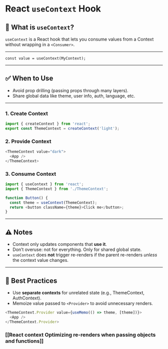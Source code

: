 # React `useContext` Hook

## 📌 What is `useContext`?
`useContext` is a React hook that lets you consume values from a Context without wrapping in a `<Consumer>`.

---
```tsx
const value = useContext(MyContext);
```
---
## ✅ When to Use
- Avoid prop drilling (passing props through many layers).
- Share global data like theme, user info, auth, language, etc.
---
### 1. Create Context

```ts
import { createContext } from 'react';
export const ThemeContext = createContext('light');
```

### 2. Provide Context

```ts
<ThemeContext value="dark">
  <App />
</ThemeContext>
```

### 3. Consume Context

```ts
import { useContext } from 'react';
import { ThemeContext } from './ThemeContext';

function Button() {
  const theme = useContext(ThemeContext);
  return <button className={theme}>Click me</button>;
}
```
---
## ⚠️ Notes
- Context only updates components that **use it**.
- Don’t overuse: not for everything. Only for shared global state.
- `useContext` does **not** trigger re-renders if the parent re-renders *unless* the context value changes.

---
## 🧠 Best Practices
- Use **separate contexts** for unrelated state (e.g., ThemeContext, AuthContext).
- Memoize value passed to `<Provider>` to avoid unnecessary renders.

```ts
<ThemeContext.Provider value={useMemo(() => theme, [theme])}>
  <App />
</ThemeContext.Provider>
```

###  [[React context Optimizing re-renders when passing objects and functions]]
